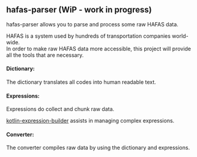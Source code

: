 ## hafas-parser (WiP - work in progress)

hafas-parser allows you to parse and process some raw HAFAS data.

HAFAS is a system used by hundreds of transportation companies world-wide.<br>
In order to make raw HAFAS data more accessible,
this project will provide all the tools that are necessary.

#### Dictionary:

The dictionary translates all codes into human readable text.

#### Expressions:

Expressions do collect and chunk raw data.

[kotlin-expression-builder](https://github.com/Burnett01/kotlin-expression-builder) assists in managing complex expressions.

#### Converter:

The converter compiles raw data by using the dictionary and expressions.
